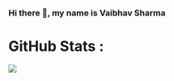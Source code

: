### Hi there 👋, my name is Vaibhav Sharma







# GitHub Stats :
![](https://github-readme-stats.vercel.app/api/top-langs/?username=Vaibhav227&&theme=default&hide_border=false&include_all_commits=true&count_private=true&layout=compact)


<!---
Vaibhav227/Vaibhav227 is a ✨ special ✨ repository because its `README.md` (this file) appears on your GitHub profile.
You can click the Preview link to take a look at your changes.
--->
